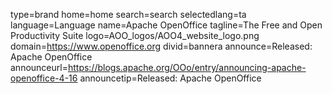 type=brand
home=home
search=search
selectedlang=ta
language=Language
name=Apache OpenOffice
tagline=The Free and Open Productivity Suite
logo=AOO_logos/AOO4_website_logo.png
domain=https://www.openoffice.org
divid=bannera
announce=Released: Apache OpenOffice
announceurl=https://blogs.apache.org/OOo/entry/announcing-apache-openoffice-4-16
announcetip=Released: Apache OpenOffice
~~~~~~

